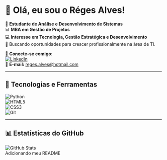 # 👋 Olá, eu sou o Réges Alves!  

🎯 **Estudante de Análise e Desenvolvimento de Sistemas**  
📊 **MBA em Gestão de Projetos**  
💻 **Interesse em Tecnologia, Gestão Estratégica e Desenvolvimento**  
🚀 Buscando oportunidades para crescer profissionalmente na área de TI.  

🔗 **Conecte-se comigo:**  
[![LinkedIn](https://img.shields.io/badge/LinkedIn-0077B5?style=for-the-badge&logo=linkedin&logoColor=white)](https://www.linkedin.com/in/seu-perfil)  
📧 **E-mail:** reges.alves@hotmail.com  

---

## 🚀 Tecnologias e Ferramentas  
![Python](https://img.shields.io/badge/Python-3776AB?style=for-the-badge&logo=python&logoColor=white)  
![HTML5](https://img.shields.io/badge/HTML5-E34F26?style=for-the-badge&logo=html5&logoColor=white)  
![CSS3](https://img.shields.io/badge/CSS3-1572B6?style=for-the-badge&logo=css3&logoColor=white)  
![Git](https://img.shields.io/badge/Git-F05032?style=for-the-badge&logo=git&logoColor=white)  

---

## 📊 Estatísticas do GitHub  
![GitHub Stats](https://github-readme-stats.vercel.app/api?username=regesalves&show_icons=true&theme=dracula)  
Adicionando meu README
